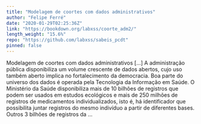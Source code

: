 ```yaml
---
title: "Modelagem de coortes com dados administrativos"
author: "Felipe Ferré"
date: "2020-01-29T02:25:36Z"
link: "https://bookdown.org/labxss/coorte_adm2/"
length_weight: "15.6%"
repo: "https://github.com/labxss/sabeis_pcdt"
pinned: false
---
```


Modelagem de coortes com dados administrativos [...] A administração pública disponibiliza um volume crescente de dados abertos, cujo uso também aberto implica no fortalecimento da democracia. Boa parte do universo dos dados é operada pela Tecnologia da Informação em Saúde. O Ministério da Saúde disponibiliza mais de 10 bilhões de registros que podem ser usados em estudos ecológicos e mais de 250 milhões de registros de medicamentos individualizados, isto é, há identificador que possibilita juntar registros do mesmo indivíduo a partir de diferentes bases. Outros 3 bilhões de registros da ...
